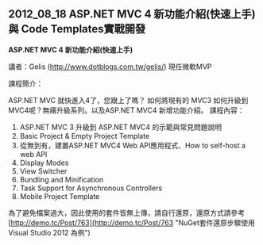## 2012_08_18 ASP.NET MVC 4 新功能介紹(快速上手) 與 Code Templates實戰開發 ##

**ASP.NET MVC 4 新功能介紹(快速上手)**

講者：Gelis (http://www.dotblogs.com.tw/gelis/) 現任微軟MVP

課程簡介：

ASP.NET MVC 就快進入4了，您跟上了嗎？ 如何將現有的 MVC3 如何升級到MVC4呢？無痛升級系列。以及ASP.NET MVC4 新增功能介紹。
課程內容：

1. ASP.NET MVC 3 升級到 ASP.NET MVC4 的示範與常見問題說明
1. Basic Project & Empty Project Template
1. 從無到有，建置ASP.NET MVC4 Web API應用程式、How to self-host a web API
1. Display Modes
1. View Switcher
1. Bundling and Minification
1. Task Support for Asynchronous Controllers
1. Mobile Project Template



為了避免檔案過大，因此使用的套件皆無上傳，請自行還原，還原方式請參考
[http://demo.tc/Post/763](http://demo.tc/Post/763 "NuGet套件還原步驟使用Visual Studio 2012 為例")
